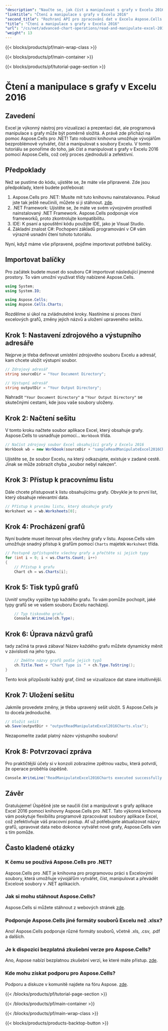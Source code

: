 ```yaml
---
"description": "Naučte se, jak číst a manipulovat s grafy v Excelu 2016 pomocí Aspose.Cells pro .NET s tímto podrobným návodem."
"linktitle": "Čtení a manipulace s grafy v Excelu 2016"
"second_title": "Rozhraní API pro zpracování dat v Excelu Aspose.Cells v .NET"
"title": "Čtení a manipulace s grafy v Excelu 2016"
"url": "/cs/net/advanced-chart-operations/read-and-manipulate-excel-2016-charts/"
"weight": 13
---
```


{{< blocks/products/pf/main-wrap-class >}}

{{< blocks/products/pf/main-container >}}

{{< blocks/products/pf/tutorial-page-section >}}

# Čtení a manipulace s grafy v Excelu 2016

## Zavedení

Excel je výkonný nástroj pro vizualizaci a prezentaci dat, ale programová manipulace s grafy může být poměrně složitá. A právě zde přichází na pomoc Aspose.Cells pro .NET! Tato robustní knihovna umožňuje vývojářům bezproblémově vytvářet, číst a manipulovat s soubory Excelu. V tomto tutoriálu se ponoříme do toho, jak číst a manipulovat s grafy v Excelu 2016 pomocí Aspose.Cells, což celý proces zjednoduší a zefektivní.

## Předpoklady

Než se pustíme do kódu, ujistěte se, že máte vše připravené. Zde jsou předpoklady, které budete potřebovat:

1. Aspose.Cells pro .NET: Musíte mít tuto knihovnu nainstalovanou. Pokud jste tak ještě neučinili, můžete si ji stáhnout. [zde](https://releases.aspose.com/cells/net/).
2. .NET Framework: Ujistěte se, že máte ve svém vývojovém prostředí nainstalovaný .NET Framework. Aspose.Cells podporuje více frameworků, proto zkontrolujte kompatibilitu.
3. IDE: K psaní a spouštění kódu použijte IDE, jako je Visual Studio. 
4. Základní znalost C#: Pochopení základů programování v C# vám výrazně usnadní čtení tohoto tutoriálu.

Nyní, když máme vše připravené, pojďme importovat potřebné balíčky.

## Importovat balíčky

Pro začátek budete muset do souboru C# importovat následující jmenné prostory. To vám umožní využívat třídy nabízené Aspose.Cells.

```csharp
using System;
using System.IO;

using Aspose.Cells;
using Aspose.Cells.Charts;
```

Rozdělme si úkol na zvládnutelné kroky. Nastíníme si proces čtení excelových grafů, změny jejich názvů a uložení upraveného sešitu.

## Krok 1: Nastavení zdrojového a výstupního adresáře

Nejprve je třeba definovat umístění zdrojového souboru Excelu a adresář, kam chcete uložit výstupní soubor.

```csharp
// Zdrojový adresář
string sourceDir = "Your Document Directory";

// Výstupní adresář
string outputDir = "Your Output Directory";
```

Nahradit `"Your Document Directory"` a `"Your Output Directory"` se skutečnými cestami, kde jsou vaše soubory uloženy.

## Krok 2: Načtení sešitu

V tomto kroku načtete soubor aplikace Excel, který obsahuje grafy. Aspose.Cells to usnadňuje pomocí… `Workbook` třída.

```csharp
// Načíst zdrojový soubor Excel obsahující grafy z Excelu 2016
Workbook wb = new Workbook(sourceDir + "sampleReadManipulateExcel2016Charts.xlsx");
```

Ujistěte se, že soubor Excelu, na který odkazujete, existuje v zadané cestě. Jinak se může zobrazit chyba „soubor nebyl nalezen“.

## Krok 3: Přístup k pracovnímu listu

Dále chcete přistupovat k listu obsahujícímu grafy. Obvykle je to první list, který obsahuje relevantní data.

```csharp
// Přístup k prvnímu listu, který obsahuje grafy
Worksheet ws = wb.Worksheets[0];
```

## Krok 4: Procházení grafů

Nyní budete muset iterovat přes všechny grafy v listu. Aspose.Cells vám umožňuje snadný přístup k grafům pomocí `Charts` majetek `Worksheet` třída.

```csharp
// Postupně zpřístupněte všechny grafy a přečtěte si jejich typy
for (int i = 0; i < ws.Charts.Count; i++)
{
    // Přístup k grafu
    Chart ch = ws.Charts[i];
```

## Krok 5: Tisk typů grafů

Uvnitř smyčky vypište typ každého grafu. To vám pomůže pochopit, jaké typy grafů se ve vašem souboru Excelu nacházejí.

```csharp
    // Typ tiskového grafu
    Console.WriteLine(ch.Type);
```

## Krok 6: Úprava názvů grafů

tady začíná ta pravá zábava! Název každého grafu můžete dynamicky měnit v závislosti na jeho typu.

```csharp
    // Změňte názvy grafů podle jejich typů
    ch.Title.Text = "Chart Type is " + ch.Type.ToString();
}
```

Tento krok přizpůsobí každý graf, čímž se vizualizace dat stane intuitivnější.

## Krok 7: Uložení sešitu

Jakmile provedete změny, je třeba upravený sešit uložit. S Aspose.Cells je to docela jednoduché.

```csharp
// Uložit sešit
wb.Save(outputDir + "outputReadManipulateExcel2016Charts.xlsx");
```

Nezapomeňte zadat platný název výstupního souboru!

## Krok 8: Potvrzovací zpráva

Pro praktičtější účely si v konzoli zobrazíme zpětnou vazbu, která potvrdí, že operace proběhla úspěšně.

```csharp
Console.WriteLine("ReadManipulateExcel2016Charts executed successfully.");
```

## Závěr

Gratulujeme! Úspěšně jste se naučili číst a manipulovat s grafy aplikace Excel 2016 pomocí knihovny Aspose.Cells pro .NET. Tato výkonná knihovna vám poskytuje flexibilitu programově zpracovávat soubory aplikace Excel, což zefektivňuje váš pracovní postup. Ať už potřebujete aktualizovat názvy grafů, upravovat data nebo dokonce vytvářet nové grafy, Aspose.Cells vám s tím pomůže.

## Často kladené otázky

### K čemu se používá Aspose.Cells pro .NET?
Aspose.Cells pro .NET je knihovna pro programovou práci s Excelovými soubory, která umožňuje vývojářům vytvářet, číst, manipulovat a převádět Excelové soubory v .NET aplikacích.

### Jak si mohu stáhnout Aspose.Cells?
Aspose.Cells si můžete stáhnout z webových stránek [zde](https://releases.aspose.com/cells/net/).

### Podporuje Aspose.Cells jiné formáty souborů Excelu než .xlsx?
Ano! Aspose.Cells podporuje různé formáty souborů, včetně .xls, .csv, .pdf a dalších.

### Je k dispozici bezplatná zkušební verze pro Aspose.Cells?
Ano, Aspose nabízí bezplatnou zkušební verzi, ke které máte přístup. [zde](https://releases.aspose.com/).

### Kde mohu získat podporu pro Aspose.Cells?
Podporu a diskuze v komunitě najdete na fóru Aspose. [zde](https://forum.aspose.com/c/cells/9).

{{< /blocks/products/pf/tutorial-page-section >}}

{{< /blocks/products/pf/main-container >}}

{{< /blocks/products/pf/main-wrap-class >}}

{{< blocks/products/products-backtop-button >}}